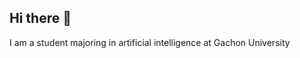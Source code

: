 ## Hi there 👋
I am a student majoring in artificial intelligence at Gachon University

<!--
**Kokogun/kokogun** is a ✨ _special_ ✨ repository because its `README.md` (this file) appears on your GitHub profile.

Here are some ideas to get you started:

I am a student majoring in artificial intelligence at Gachon University

-->
